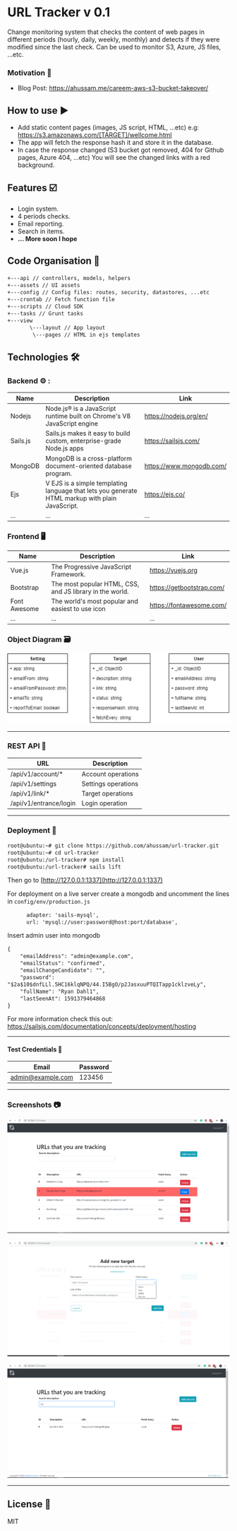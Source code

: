 # URL Tracker v 0.1 

Change monitoring system that checks the content of web pages in different periods (hourly, daily, weekly, monthly) and detects if they were modified since the last check. Can be used to monitor S3, Azure, JS files, ...etc.   

### Motivation :battery:

* Blog Post: https://ahussam.me/careem-aws-s3-bucket-takeover/


## How to use :arrow_forward:

* Add static content pages (images, JS script, HTML, ...etc) e.g: https://s3.amazonaws.com/[TARGET]/wellcome.html
* The app will fetch the response hash it and store it in the database.
* In case the response changed (S3 bucket got removed, 404 for Github pages, Azure 404, ...etc) You will see the changed links with a red background. 

## Features :ballot_box_with_check:	

  - Login system. 
  - 4 periods checks. 
  - Email reporting.
  - Search in items. 
  - **... More soon I hope**  

## Code Organisation :open_file_folder:	

```
+---api // controllers, models, helpers 
+---assets // UI assets 
+---config // Config files: routes, security, datastores, ...etc
+---crontab // Fetch function file
+---scripts // Cloud SDK
+---tasks // Grunt tasks
+---view 
       \---layout // App layout
        \---pages // HTML in ejs templates 
```

## Technologies :hammer_and_wrench:	
### Backend :gear: : 
| Name | Description | Link 
| ------ | ------ | ------
| Nodejs | Node.js® is a JavaScript runtime built on Chrome's V8 JavaScript engine| https://nodejs.org/en/
Sails.js | Sails.js makes it easy to build custom, enterprise-grade Node.js apps | https://sailsjs.com/
MongoDB | MongoDB is a cross-platform document-oriented database program. |https://www.mongodb.com/
Ejs|V EJS is a simple templating language that lets you generate HTML markup with plain JavaScript. |https://ejs.co/|
...|...|...|

### Frontend :desktop_computer:  
| Name | Description | Link 
| ------ | ------ | ------
| Vue.js| The Progressive JavaScript Framework. | https://vuejs.org
| Bootstrap |  The most popular HTML, CSS, and JS library in the world. | https://getbootstrap.com/
Font Awesome|The world's most popular and easiest to use icon|https://fontawesome.com/|
...|...|...|

### Object Diagram :card_file_box:	 
![OD](/img/od.jpg)

------


### REST API :link:	

| URL | Description 
| ------ | ------ | 
/api/v1/account/* | Account operations 
/api/v1/settings | Settings operations 
/api/v1/link/* | Target operations 
/api/v1/entrance/login| Login operation

------

### Deployment :rocket:	

```
root@ubuntu:~# git clone https://github.com/ahussam/url-tracker.git
root@ubuntu:~# cd url-tracker
root@ubuntu:/url-tracker# npm install 
root@ubuntu:/url-tracker# sails lift 
```

Then go to [http://127.0.0.1:1337](http://127.0.0.1:1337) 

For deployment on a live server create a mongodb and uncomment the lines in `config/env/production.js`

```
      adapter: 'sails-mysql',
      url: 'mysql://user:password@host:port/database',
```

Insert admin user into mongodb

```
{
    "emailAddress": "admin@example.com",
    "emailStatus": "confirmed",
    "emailChangeCandidate": "",
    "password": "$2a$10$dnfLLl.5HC16klqNPQ/44.I5BgO/p2JasxuuPTQITapp1cklzveLy",
    "fullName": "Ryan Dahl1",
    "lastSeenAt": 1591379464868
}
```

For more information check this out: https://sailsjs.com/documentation/concepts/deployment/hosting 

------

#### Test Credentials :key:	

 Email | Password 
------ | -------
admin@example.com| 123456

------

### Screenshots :camera:	
![ss](/img/ss1.png)

![ss](/img/ss2.png)

![ss](/img/ss3.png)

------

## License :page_facing_up:	
MIT